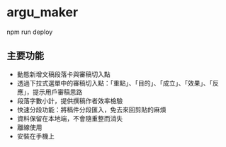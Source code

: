 # argu_maker

npm run deploy

## 主要功能

- 動態新增文稿段落卡與審稿切入點
- 透過下拉式選單中的審稿切入點：「重點」、「目的」、「成立」、「效果」、「反應」，提示用戶審稿思路
- 段落字數小計，提供撰稿作者效率檢驗
- 快速分段功能：將稿件分段匯入，免去來回剪貼的麻煩
- 資料保留在本地端，不會隨重整而消失
- 離線使用
- 安裝在手機上
